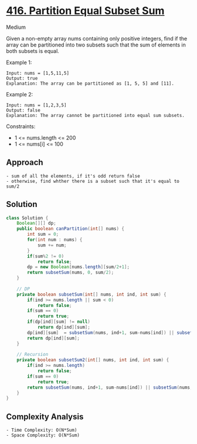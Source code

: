 # [416. Partition Equal Subset Sum](https://leetcode.com/problems/partition-equal-subset-sum/)
Medium


Given a non-empty array nums containing only positive integers, find if the array can be partitioned into two subsets such that the sum of elements in both subsets is equal.

 
Example 1:
```
Input: nums = [1,5,11,5]
Output: true
Explanation: The array can be partitioned as [1, 5, 5] and [11].
```
Example 2:
```
Input: nums = [1,2,3,5]
Output: false
Explanation: The array cannot be partitioned into equal sum subsets.
 ```

Constraints:

- 1 <= nums.length <= 200
- 1 <= nums[i] <= 100

## Approach
```
- sum of all the elements, if it's odd return false
- otherwise, find whther there is a subset such that it's equal to sum/2
```

## Solution
```java
class Solution {
    Boolean[][] dp;
    public boolean canPartition(int[] nums) {
        int sum = 0;
        for(int num : nums) {
            sum += num;
        }
        if(sum%2 != 0)
            return false;
        dp = new Boolean[nums.length][sum/2+1];
        return subsetSum(nums, 0, sum/2);
    }
    
    // DP
    private boolean subsetSum(int[] nums, int ind, int sum) {
        if(ind >= nums.length || sum < 0)
            return false;
        if(sum == 0)
            return true;
        if(dp[ind][sum] != null)
            return dp[ind][sum];
        dp[ind][sum]  = subsetSum(nums, ind+1, sum-nums[ind]) || subsetSum(nums, ind+1, sum);
        return dp[ind][sum];
    }
    
    // Recursion
    private boolean subsetSum2(int[] nums, int ind, int sum) {
        if(ind >= nums.length)
            return false;
        if(sum == 0)
            return true;
        return subsetSum(nums, ind+1, sum-nums[ind]) || subsetSum(nums, ind+1, sum);
    }
}
```

## Complexity Analysis
```
- Time Complexity: O(N*Sum)
- Space Complexity: O(N*Sum)
```
